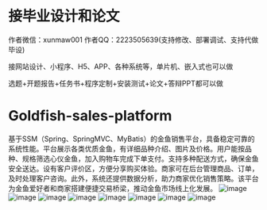 # 接毕业设计和论文
作者微信：xunmaw001  作者QQ：2223505639(支持修改、部署调试、支持代做毕设)

接网站设计、小程序、H5、APP、各种系统等，单片机、嵌入式也可以做

选题+开题报告+任务书+程序定制+安装测试+论文+答辩PPT都可以做
# Goldfish-sales-platform
基于SSM（Spring、SpringMVC、MyBatis）的金鱼销售平台，具备稳定可靠的系统性能。平台展示各类优质金鱼，有详细品种介绍、图片及价格。用户能按品种、规格筛选心仪金鱼，加入购物车完成下单支付。支持多种配送方式，确保金鱼安全送达。设有客户评价区，方便分享购买体验。商家可在后台管理商品、订单，及时处理客户咨询。此外，系统还提供数据分析，助力商家优化销售策略。该平台为金鱼爱好者和商家搭建便捷交易桥梁，推动金鱼市场线上化发展。 
![image](https://github.com/user-attachments/assets/d9c300ad-0f4c-4db9-a6a6-14d322dd95a5)
![image](https://github.com/user-attachments/assets/f1b40f7c-93d1-4dfe-ab20-3c81c973e5ba)
![image](https://github.com/user-attachments/assets/cf95ff97-cd15-4660-9a94-1e39a6320ce9)
![image](https://github.com/user-attachments/assets/ed7bc9b6-74a1-4375-81e1-e16bfce5bc59)
![image](https://github.com/user-attachments/assets/5e01d1d1-abbc-4984-a4e9-12621aa8a79f)
![image](https://github.com/user-attachments/assets/268b7436-d866-404c-bf16-02b4464e475d)
![image](https://github.com/user-attachments/assets/1b1b6dfb-b50b-489a-82c8-aec1ef88e7cb)
![image](https://github.com/user-attachments/assets/ee63ca89-39cf-47d8-8e17-dd0b649c1d08)
